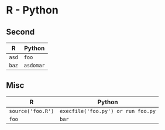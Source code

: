# R - Python


## Second

| R     | Python    |
|-------|-----------|
| `asd` | `foo`     |
| `baz` | `asdomar` |

## Misc

| R                 | Python                             |
|-------------------|------------------------------------|
| `source('foo.R')` | `execfile('foo.py') or run foo.py` |
| `foo`             | `bar`                              |

